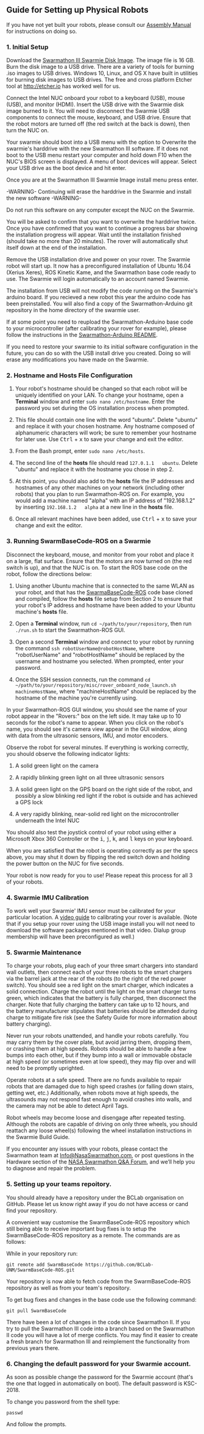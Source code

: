 ## Guide for Setting up Physical Robots

If you have not yet built your robots, please consult our [Assembly Manual](https://github.com/BCLab-UNM/Swarmathon-Robot/tree/master/AssemblyManual) for instructions on doing so.

### 1. Initial Setup

Download the [Swarmathon III Swarmie Disk Image](http://cs.unm.edu/~mfricke/SwarmathonIII/SwarmathonIII_Swarmie_Image_2017-9-6.iso). The image file is 16 GB. Burn the disk image to a USB drive. There are a variety of tools for burning .iso images to USB drives. Windows 10, Linux, and OS X have built in utilities for burning disk images to USB drives. The free and cross platform Etcher tool at http://etcher.io has worked well for us.

Connect the Intel NUC onboard your robot to a keyboard (USB), mouse (USB), and monitor (HDMI). Insert the USB drive with the Swarmie disk image burned to it. You will need to disconnect the Swarmie USB components to connect the mouse, keyboard, and USB drive. Ensure that the robot motors are turned off (the red switch at the back is down), then turn the NUC on.

Your swarmie should boot into a USB menu with the option to Overwrite the swarmie's harddrive with the new Swarmathon III software. If it does not boot to the USB menu restart your computer and hold down F10 when the NUC's BIOS screen is displayed. A menu of boot devices will appear. Select your USB drive as the boot device and hit enter.

Once you are at the Swarmathon III Swarmie Image install menu press enter. 

-WARNING- Continuing will erase the harddrive in the Swarmie and install the new software -WARNING-

Do not run this software on any computer except the NUC on the Swarmie.

You will be asked to confirm that you want to overwrite the harddrive twice. Once you have confirmed that you want to continue a progress bar showing the installation progress will appear. Wait until the installation finished (should take no more than 20 minutes). The rover will automatically shut itself down at the end of the installation.

Remove the USB installation drive and power on your rover. The Swarmie robot will start up. It now has a preconfigured installation of Ubuntu 16.04 (Xerius Xeres), ROS Kinetic Kame, and the Swarmathon base code ready to use. The Swarmie will login automatically to an account named Swarmie. 

The installation from USB will not modify the code running on the Swarmie's arduino board. If you recieved a new robot this year the arduino code has been preinstalled. You will also find a copy of the Swarmathon-Arduino git repository in the home directory of the swarmie user.

If at some point you need to reupload the Swarmathon-Arduino base code to your microcontroller (after calibrating your rover for example), please follow the instructions in the [Swarmathon-Arduino README](https://github.com/BCLab-UNM/Swarmathon-Arduino/blob/master/README.md).

If you need to restore your swarmie to its initial software configuration in the future, you can do so with the USB install drive you created. Doing so will erase any modifications you have made on the Swarmie.

### 2. Hostname and Hosts File Configuration

1. Your robot's hostname should be changed so that each robot will be uniquely identified on your LAN. To change your hostname, open a **Terminal** window and enter ```sudo nano /etc/hostname```. Enter the password you set during the OS installation process when prompted.

2. This file should contain one line with the word "ubuntu". Delete "ubuntu" and replace it with your chosen hostname. Any hostname composed of alphanumeric characters will work; be sure to remember your hostname for later use. Use <kbd>Ctrl</kbd> + <kbd>x</kbd> to save your change and exit the editor.

3. From the Bash prompt, enter ```sudo nano /etc/hosts```.

4. The second line of the **hosts** file should read ```127.0.1.1   ubuntu```. Delete "ubuntu" and replace it with the hostname you chose in step 2.

5. At this point, you should also add to the **hosts** file the IP addresses and hostnames of any other machines on your network (including other robots) that you plan to run Swarmathon-ROS on. For example, you would add a machine named "alpha" with an IP address of "192.168.1.2" by inserting ```192.168.1.2   alpha``` at a new line in the **hosts** file.

6. Once all relevant machines have been added, use <kbd>Ctrl</kbd> + <kbd>x</kbd> to save your change and exit the editor.

### 3. Running SwarmBaseCode-ROS on a Swarmie

Disconnect the keyboard, mouse, and monitor from your robot and place it on a large, flat surface. Ensure that the motors are now turned on (the red switch is up), and that the NUC is on. To start the ROS base code on the robot, follow the directions below:

1. Using another Ubuntu machine that is connected to the same WLAN as your robot, and that has the [SwarmaBaseCode-ROS](https://github.com/BCLab-UNM/SwarmBaseCode-ROS) code base cloned and compiled, follow the **hosts** file setup from Section 2 to ensure that your robot's IP address and hostname have been added to your Ubuntu machine's **hosts** file.

2. Open a **Terminal** window, run ```cd ~/path/to/your/repository```, then run ```./run.sh``` to start the Swarmathon-ROS GUI.

3. Open a second **Terminal** window and connect to your robot by running the command ```ssh robotUserName@robotHostName```, where "robotUserName" and "robotHostName" should be replaced by the username and hostname you selected. When prompted, enter your password.

4. Once the SSH session connects, run the command ```cd ~/path/to/your/repository/misc/rover_onboard_node_launch.sh machineHostName```, where "machineHostName" should be replaced by the hostname of the machine you're currently using.

In your Swarmathon-ROS GUI window, you should see the name of your robot appear in the "Rovers:" box on the left side. It may take up to 10 seconds for the robot's name to appear. When you click on the robot's name, you should see it's camera view appear in the GUI window, along with data from the ultrasonic sensors, IMU, and motor encoders.

Observe the robot for several minutes. If everything is working correctly, you should observe the following indicator lights:

1. A solid green light on the camera

2. A rapidly blinking green light on all three ultrasonic sensors

3. A solid green light on the GPS board on the right side of the robot, and possibly a slow blinking red light if the robot is outside and has achieved a GPS lock

4. A very rapidly blinking, near-solid red light on the microcontroller underneath the Intel NUC

You should also test the joystick control of your robot using either a Microsoft Xbox 360 Controller or the <kbd>i</kbd>, <kbd>j</kbd>, <kbd>k</kbd>, and <kbd>l</kbd> keys on your keyboard.

When you are satisfied that the robot is operating correctly as per the specs above, you may shut it down by flipping the red switch down and holding the power button on the NUC for five seconds.

Your robot is now ready for you to use! Please repeat this process for all 3 of your robots.

### 4. Swarmie IMU Calibration

To work well your Swarmie' IMU sensor must be calibrated for your particular location. A [video guide](https://youtu.be/pL4x7UcuZ3A) to calibrating your rover is available. (Note that if you setup your rover using the USB image install you will not need to download the software packages mentioned in that video. Dialup group membership will have been preconfigured as well.)

### 5. Swarmie Maintenance

To charge your robots, plug each of your three smart chargers into standard wall outlets, then connect each of your three robots to the smart chargers via the barrel jack at the rear of the robots (to the right of the red power switch). You should see a red light on the smart charger, which indicates a solid connection. Charge the robot until the light on the smart charger turns green, which indicates that the battery is fully charged, then disconnect the charger. Note that fully charging the battery can take up to 12 hours, and the battery manufacturer stipulates that batteries should be attended during charge to mitigate fire risk (see the Safety Guide for more information about battery charging).

Never run your robots unattended, and handle your robots carefully. You may carry them by the cover plate, but avoid jarring them, dropping them, or crashing them at high speeds. Robots should be able to handle a few bumps into each other, but if they bump into a wall or immovable obstacle at high speed (or sometimes even at low speed), they may flip over and will need to be promptly uprighted.

Operate robots at a safe speed. There are no funds available to repair robots that are damaged due to high speed crashes (or falling down stairs, getting wet, etc.) Additionally, when robots move at high speeds, the ultrasounds may not respond fast enough to avoid crashes into walls, and the camera may not be able to detect April Tags.

Robot wheels may become loose and disengage after repeated testing. Although the robots are capable of driving on only three wheels, you should reattach any loose wheel(s) following the wheel installation instructions in the Swarmie Build Guide.

If you encounter any issues with your robots, please contact the Swarmathon team at [Info@NasaSwarmathon.com](Info@NasaSwarmathon.com), or post questions in the Hardware section of the [NASA Swarmathon Q&A Forum](http://nasaswarmathon.com/qa-forum/), and we’ll help you to diagnose and repair the problem.

### 5. Setting up your teams repoitory.

You should already have a repository under the BCLab organisation on GitHub. Please let us know right away if you do not have access or cand find your repository.

A convenient way customise the SwarmBaseCode-ROS repository which still being able to receive important bug fixes is to setup the SwarmBaseCode-ROS repository as a remote. The commands are as follows:

While in your repository run:

```shell
git remote add SwarmBaseCode https://github.com/BCLab-UNM/SwarmBaseCode-ROS.git
```

Your repository is now able to fetch code from the SwarmBaseCode-ROS repository as well as from your team's repository.

To get bug fixes and changes in the base code use the following command:

```shell
git pull SwarmBaseCode
```

There have been a lot of changes in the code since Swarmathon II. If you try to pull the Swarmathon III code into a branch based on the Swarmathon II code you will have a lot of merge conflicts. You may find it easier to create a fresh branch for Swarmathon III and reimplement the functionality from previous years there.

### 6. Changing the default password for your Swarmie account.

As soon as possible change the password for the Swarmie account (that's the one that logged in automatically on boot). The default password is KSC-2018.

To change you password from the shell type: 
```shell
passwd
```

And follow the prompts.

